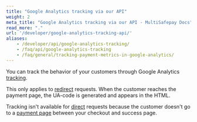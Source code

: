 ```yaml
---
title: "Google Analytics tracking via our API"
weight: 2
meta_title: "Google Analytics tracking via our API - MultiSafepay Docs"
read_more: "."
url: '/developer/google-analytics-tracking-api/'
aliases:
    - /developer/api/google-analytics-tracking/
    - /faq/api/google-analytics-tracking
    - /faq/general/tracking-payment-metrics-in-google-analytics/
---
```


You can track the behavior of your customers through Google Analytics [tracking](/api/#create-an-order).  

This only applies to [redirect](/developer/direct-vs-redirect/) requests. When the customer reaches the payment page, the UA-code is generated and appears in the HTML.

Tracking isn't available for [direct](/developer/direct-vs-redirect/) requests because the customer doesn't go to a [payment page](/payment-pages/) between your checkout and success page. 
